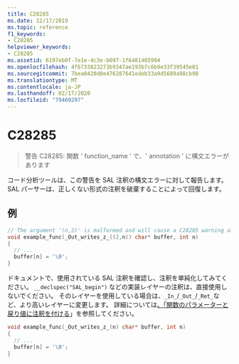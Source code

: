 ```yaml
---
title: C28285
ms.date: 12/17/2019
ms.topic: reference
f1_keywords:
- C28285
helpviewer_keywords:
- C28285
ms.assetid: 6197eb0f-7e1e-4c3e-b097-1f6481405994
ms.openlocfilehash: 4f6733823273b9347ae193b7c6b9e33f39545e81
ms.sourcegitcommit: 7bea0420d0e476287641edeb33a9d5689a98cb98
ms.translationtype: MT
ms.contentlocale: ja-JP
ms.lasthandoff: 02/17/2020
ms.locfileid: "79469297"
---
```

# <a name="c28285"></a>C28285

> 警告 C28285: 関数 ' function_name ' で、' annotation ' に構文エラーがあります

コード分析ツールは、この警告を SAL 注釈の構文エラーに対して報告します。  SAL パーサーは、正しくない形式の注釈を破棄することによって回復します。

## <a name="example"></a>例

```cpp
// The argument '(n,2)' is malformed and will cause a C28285 warning after the _Out_writes_z_ macro is expanded.
void example_func(_Out_writes_z_((2,n)) char* buffer, int n)
{
  // ...
  buffer[n] = '\0';
}
```

ドキュメントで、使用されている SAL 注釈を確認し、注釈を単純化してみてください。  `__declspec("SAL_begin")` などの実装レイヤーの注釈は、直接使用しないでください。 そのレイヤーを使用している場合は、`_In_`/`_Out_`/`_Ret_`など、より高いレイヤーに変更します。  詳細については[、「関数のパラメーターと戻り値に注釈を付ける](annotating-function-parameters-and-return-values.md)」を参照してください。

```cpp
void example_func(_Out_writes_z_(n) char* buffer, int n)
{
  // ...
  buffer[n] = '\0';
}
```
